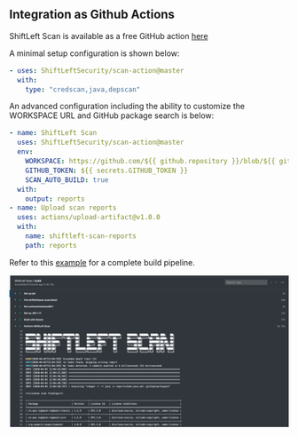## Integration as Github Actions

ShiftLeft Scan is available as a free GitHub action [here](https://github.com/marketplace/actions/shiftleft-scan)

A minimal setup configuration is shown below:

```yaml
- uses: ShiftLeftSecurity/scan-action@master
  with:
    type: "credscan,java,depscan"
```

An advanced configuration including the ability to customize the WORKSPACE URL and GitHub package search is below:

```yaml
- name: ShiftLeft Scan
  uses: ShiftLeftSecurity/scan-action@master
  env:
    WORKSPACE: https://github.com/${{ github.repository }}/blob/${{ github.sha }}
    GITHUB_TOKEN: ${{ secrets.GITHUB_TOKEN }}
    SCAN_AUTO_BUILD: true
  with:
    output: reports
- name: Upload scan reports
  uses: actions/upload-artifact@v1.0.0
  with:
    name: shiftleft-scan-reports
    path: reports
```

Refer to this [example](https://github.com/ShiftLeftSecurity/HelloShiftLeft/blob/master/.github/workflows/slscan.yml) for a complete build pipeline.

![Reports](img/scan-github.png)
